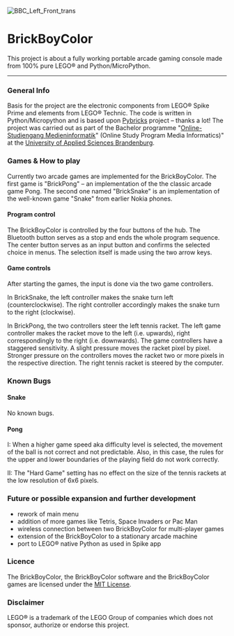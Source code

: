 ![BBC_Left_Front_trans](https://github.com/lc-jrx/BrickBoyColor/assets/133227013/0d9ec56b-810a-4562-9740-c8b6e13827c0)

# BrickBoyColor
This project is about a fully working portable arcade gaming console made from 100% pure LEGO® and Python/MicroPython.

***

### General Info
Basis for the project are the electronic components from LEGO® Spike Prime and elements from LEGO® Technic. The code is written in Python/Micropython and is based upon [Pybricks](http://pybricks.com) project – thanks a lot! The project was carried out as part of the Bachelor programme "[Online-Studiengang Medieninformatik](https://informatik.th-brandenburg.de/studium/bachelorstudiengaenge/online-studiengang-medieninformatik/)" (Online Study Program Media Informatics)" at the [University of Applied Sciences Brandenburg](https://www.th-brandenburg.de). 

### Games & How to play

Currently two arcade games are implemented for the BrickBoyColor. The first game is "BrickPong" – an implementation of the the classic arcade game Pong. The second one named "BrickSnake" is an implementation of the well-known game "Snake" from earlier Nokia phones.


#### Program control
The BrickBoyColor is controlled by the four buttons of the hub. The Bluetooth button serves as a stop and ends the whole program sequence. The center button serves as an input button and confirms the selected choice in menus. The selection itself is made using the two arrow keys.

#### Game controls
After starting the games, the input is done via the two game controllers.

In BrickSnake, the left controller makes the snake turn left (counterclockwise). The right controller accordingly makes the snake turn to the right (clockwise).

In BrickPong, the two controllers steer the left tennis racket. The left game controller makes the racket move to the left (i.e. upwards), right correspondingly to the right (i.e. downwards). The game controllers have a staggered sensitivity. A slight pressure moves the racket pixel by pixel. Stronger pressure on the controllers moves the racket two or more pixels in the respective direction. The right tennis racket is steered by the computer.

### Known Bugs
#### Snake
No known bugs.
#### Pong
I: When a higher game speed aka difficulty level is selected, the movement of the ball is not correct and not predictable. Also, in this case, the rules for the upper and lower boundaries of the playing field do not work correctly.

II: The "Hard Game" setting has no effect on the size of the tennis rackets at the low resolution of 6x6 pixels.

### Future or possible expansion and further development
- rework of main menu
- addition of more games like Tetris, Space Invaders or Pac Man
- wireless connection between two BrickBoyColor for multi-player games
- extension of the BrickBoyColor to a stationary arcade machine
- port to LEGO® native Python as used in Spike app 
### Licence
The BrickBoyColor, the BrickBoyColor software and the BrickBoyColor games are licensed under the [MIT License](LICENSE).

### Disclaimer
LEGO® is a trademark of the LEGO Group of companies which does not sponsor, authorize or endorse this project.
